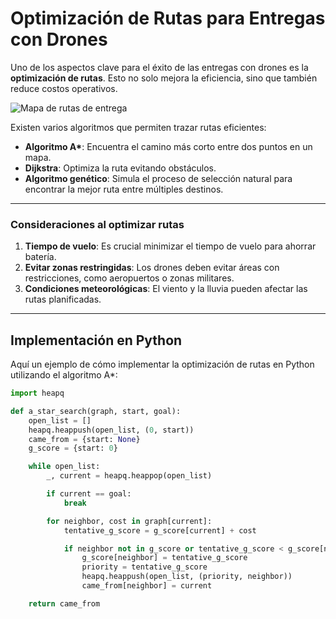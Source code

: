 # Optimización de Rutas para Entregas con Drones

Uno de los aspectos clave para el éxito de las entregas con drones es la **optimización de rutas**. Esto no solo mejora la eficiencia, sino que también reduce costos operativos.

![Mapa de rutas de entrega](https://ars.els-cdn.com/content/image/1-s2.0-S0959652623009162-ga1.jpg)

Existen varios algoritmos que permiten trazar rutas eficientes:

- **Algoritmo A\***: Encuentra el camino más corto entre dos puntos en un mapa.
- **Dijkstra**: Optimiza la ruta evitando obstáculos.
- **Algoritmo genético**: Simula el proceso de selección natural para encontrar la mejor ruta entre múltiples destinos.

---

### Consideraciones al optimizar rutas

1. **Tiempo de vuelo**: Es crucial minimizar el tiempo de vuelo para ahorrar batería.
2. **Evitar zonas restringidas**: Los drones deben evitar áreas con restricciones, como aeropuertos o zonas militares.
3. **Condiciones meteorológicas**: El viento y la lluvia pueden afectar las rutas planificadas.

---

## Implementación en Python

Aquí un ejemplo de cómo implementar la optimización de rutas en Python utilizando el algoritmo A\*:

```python
import heapq

def a_star_search(graph, start, goal):
    open_list = []
    heapq.heappush(open_list, (0, start))
    came_from = {start: None}
    g_score = {start: 0}

    while open_list:
        _, current = heapq.heappop(open_list)

        if current == goal:
            break

        for neighbor, cost in graph[current]:
            tentative_g_score = g_score[current] + cost

            if neighbor not in g_score or tentative_g_score < g_score[neighbor]:
                g_score[neighbor] = tentative_g_score
                priority = tentative_g_score
                heapq.heappush(open_list, (priority, neighbor))
                came_from[neighbor] = current

    return came_from
